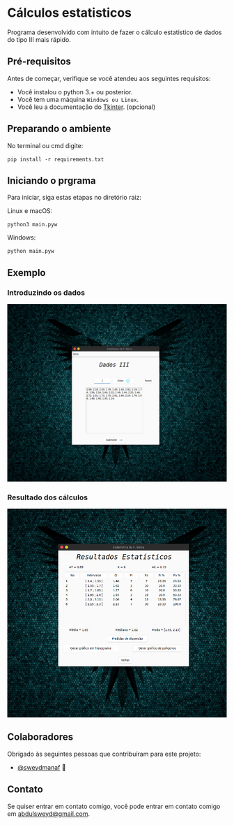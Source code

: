 # Cálculos estatisticos
 Programa desenvolvido com intuito de fazer o cálculo estatistico de dados do tipo III mais rápido.

## Pré-requisitos

Antes de começar, verifique se você atendeu aos seguintes requisitos:

* Você instalou o python 3.+ ou posterior.
* Você tem uma máquina `Windows ou Linux`.
* Você leu a documentação do [Tkinter](https://docs.python.org/3/library/tkinter.html). (opcional)

## Preparando o ambiente
No terminal ou cmd digite:
```
pip install -r requirements.txt
```

## Iniciando o prgrama

Para iniciar, siga estas etapas no diretório raiz:

Linux e macOS:
```
python3 main.pyw
```

Windows:
```
python main.pyw
```
## Exemplo
### Introduzindo os dados
![Tela do programa](example-1.png)
### Resultado dos cálculos
![Tela do programa](example-2.png)


## Colaboradores

Obrigado às seguintes pessoas que contribuíram para este projeto:

* [@sweydmanaf](https://github.com/sweydmanaf) 📖



## Contato

Se quiser entrar em contato comigo, você pode entrar em contato comigo em <abdulsweyd@gmail.com>.


